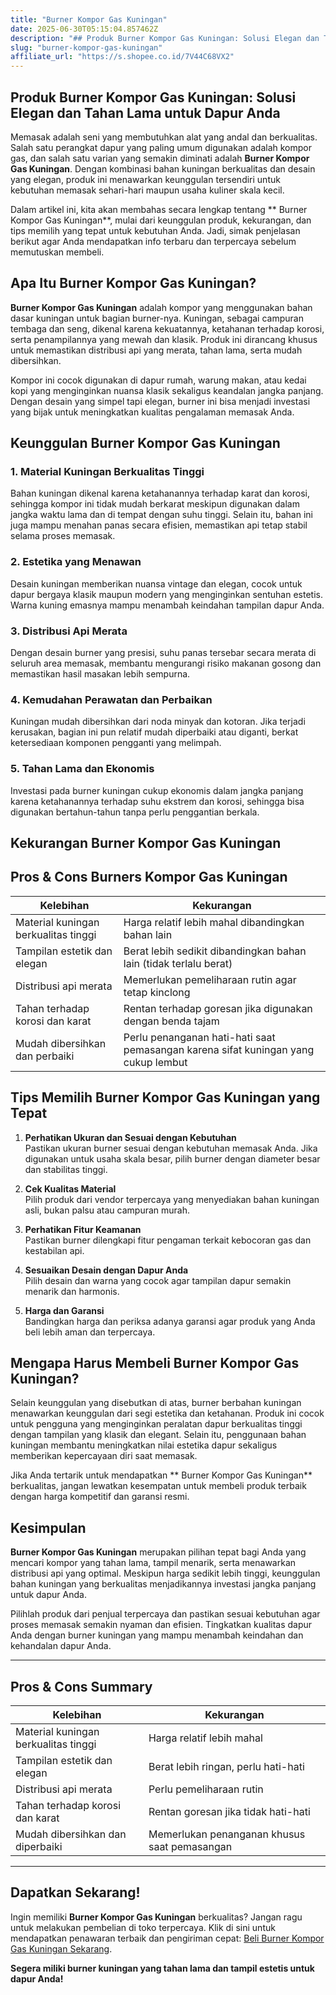 ```yaml
---
title: "Burner Kompor Gas Kuningan"
date: 2025-06-30T05:15:04.857462Z
description: "## Produk Burner Kompor Gas Kuningan: Solusi Elegan dan Tahan Lama untuk Dapur Anda..."
slug: "burner-kompor-gas-kuningan"
affiliate_url: "https://s.shopee.co.id/7V44C68VX2"
---
```

## Produk Burner Kompor Gas Kuningan: Solusi Elegan dan Tahan Lama untuk Dapur Anda

Memasak adalah seni yang membutuhkan alat yang andal dan berkualitas. Salah satu perangkat dapur yang paling umum digunakan adalah kompor gas, dan salah satu varian yang semakin diminati adalah **Burner Kompor Gas Kuningan**. Dengan kombinasi bahan kuningan berkualitas dan desain yang elegan, produk ini menawarkan keunggulan tersendiri untuk kebutuhan memasak sehari-hari maupun usaha kuliner skala kecil.

Dalam artikel ini, kita akan membahas secara lengkap tentang ** Burner Kompor Gas Kuningan**, mulai dari keunggulan produk, kekurangan, dan tips memilih yang tepat untuk kebutuhan Anda. Jadi, simak penjelasan berikut agar Anda mendapatkan info terbaru dan terpercaya sebelum memutuskan membeli.

## Apa Itu Burner Kompor Gas Kuningan?

**Burner Kompor Gas Kuningan** adalah kompor yang menggunakan bahan dasar kuningan untuk bagian burner-nya. Kuningan, sebagai campuran tembaga dan seng, dikenal karena kekuatannya, ketahanan terhadap korosi, serta penampilannya yang mewah dan klasik. Produk ini dirancang khusus untuk memastikan distribusi api yang merata, tahan lama, serta mudah dibersihkan.

Kompor ini cocok digunakan di dapur rumah, warung makan, atau kedai kopi yang menginginkan nuansa klasik sekaligus keandalan jangka panjang. Dengan desain yang simpel tapi elegan, burner ini bisa menjadi investasi yang bijak untuk meningkatkan kualitas pengalaman memasak Anda.

## Keunggulan Burner Kompor Gas Kuningan

### 1. Material Kuningan Berkualitas Tinggi

Bahan kuningan dikenal karena ketahanannya terhadap karat dan korosi, sehingga kompor ini tidak mudah berkarat meskipun digunakan dalam jangka waktu lama dan di tempat dengan suhu tinggi. Selain itu, bahan ini juga mampu menahan panas secara efisien, memastikan api tetap stabil selama proses memasak.

### 2. Estetika yang Menawan

Desain kuningan memberikan nuansa vintage dan elegan, cocok untuk dapur bergaya klasik maupun modern yang menginginkan sentuhan estetis. Warna kuning emasnya mampu menambah keindahan tampilan dapur Anda.

### 3. Distribusi Api Merata

Dengan desain burner yang presisi, suhu panas tersebar secara merata di seluruh area memasak, membantu mengurangi risiko makanan gosong dan memastikan hasil masakan lebih sempurna.

### 4. Kemudahan Perawatan dan Perbaikan

Kuningan mudah dibersihkan dari noda minyak dan kotoran. Jika terjadi kerusakan, bagian ini pun relatif mudah diperbaiki atau diganti, berkat ketersediaan komponen pengganti yang melimpah.

### 5. Tahan Lama dan Ekonomis

Investasi pada burner kuningan cukup ekonomis dalam jangka panjang karena ketahanannya terhadap suhu ekstrem dan korosi, sehingga bisa digunakan bertahun-tahun tanpa perlu penggantian berkala.

## Kekurangan Burner Kompor Gas Kuningan

## Pros & Cons Burners Kompor Gas Kuningan

| Kelebihan                                             | Kekurangan                                              |
|--------------------------------------------------------|---------------------------------------------------------|
| Material kuningan berkualitas tinggi                   | Harga relatif lebih mahal dibandingkan bahan lain     |
| Tampilan estetik dan elegan                            | Berat lebih sedikit dibandingkan bahan lain (tidak terlalu berat) |
| Distribusi api merata                                   | Memerlukan pemeliharaan rutin agar tetap kinclong    |
| Tahan terhadap korosi dan karat                        | Rentan terhadap goresan jika digunakan dengan benda tajam |
| Mudah dibersihkan dan perbaiki                        | Perlu penanganan hati-hati saat pemasangan karena sifat kuningan yang cukup lembut |

## Tips Memilih Burner Kompor Gas Kuningan yang Tepat

1. **Perhatikan Ukuran dan Sesuai dengan Kebutuhan**  
   Pastikan ukuran burner sesuai dengan kebutuhan memasak Anda. Jika digunakan untuk usaha skala besar, pilih burner dengan diameter besar dan stabilitas tinggi.

2. **Cek Kualitas Material**  
   Pilih produk dari vendor terpercaya yang menyediakan bahan kuningan asli, bukan palsu atau campuran murah.

3. **Perhatikan Fitur Keamanan**  
   Pastikan burner dilengkapi fitur pengaman terkait kebocoran gas dan kestabilan api.

4. **Sesuaikan Desain dengan Dapur Anda**  
   Pilih desain dan warna yang cocok agar tampilan dapur semakin menarik dan harmonis.

5. **Harga dan Garansi**  
   Bandingkan harga dan periksa adanya garansi agar produk yang Anda beli lebih aman dan terpercaya.

## Mengapa Harus Membeli Burner Kompor Gas Kuningan?

Selain keunggulan yang disebutkan di atas, burner berbahan kuningan menawarkan keunggulan dari segi estetika dan ketahanan. Produk ini cocok untuk pengguna yang menginginkan peralatan dapur berkualitas tinggi dengan tampilan yang klasik dan elegant. Selain itu, penggunaan bahan kuningan membantu meningkatkan nilai estetika dapur sekaligus memberikan kepercayaan diri saat memasak.

Jika Anda tertarik untuk mendapatkan ** Burner Kompor Gas Kuningan** berkualitas, jangan lewatkan kesempatan untuk membeli produk terbaik dengan harga kompetitif dan garansi resmi.

## Kesimpulan

**Burner Kompor Gas Kuningan** merupakan pilihan tepat bagi Anda yang mencari kompor yang tahan lama, tampil menarik, serta menawarkan distribusi api yang optimal. Meskipun harga sedikit lebih tinggi, keunggulan bahan kuningan yang berkualitas menjadikannya investasi jangka panjang untuk dapur Anda.

Pilihlah produk dari penjual terpercaya dan pastikan sesuai kebutuhan agar proses memasak semakin nyaman dan efisien. Tingkatkan kualitas dapur Anda dengan burner kuningan yang mampu menambah keindahan dan kehandalan dapur Anda.

---

## Pros & Cons Summary

| **Kelebihan** | **Kekurangan** |
|----------------|----------------|
| Material kuningan berkualitas tinggi | Harga relatif lebih mahal |
| Tampilan estetik dan elegan | Berat lebih ringan, perlu hati-hati |
| Distribusi api merata | Perlu pemeliharaan rutin |
| Tahan terhadap korosi dan karat | Rentan goresan jika tidak hati-hati |
| Mudah dibersihkan dan diperbaiki | Memerlukan penanganan khusus saat pemasangan |

---

## Dapatkan Sekarang!  

Ingin memiliki **Burner Kompor Gas Kuningan** berkualitas? Jangan ragu untuk melakukan pembelian di toko terpercaya. Klik di sini untuk mendapatkan penawaran terbaik dan pengiriman cepat: [Beli Burner Kompor Gas Kuningan Sekarang](https://s.shopee.co.id/7V44C68VX2).

**Segera miliki burner kuningan yang tahan lama dan tampil estetis untuk dapur Anda!**